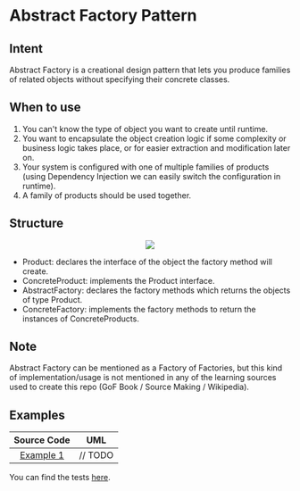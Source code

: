 # Abstract Factory Pattern

## Intent

Abstract Factory is a creational design pattern that lets you produce families of related objects without specifying their concrete classes.

## When to use

1. You can't know the type of object you want to create until runtime.
2. You want to encapsulate the object creation logic if some complexity or business logic takes place, or for easier extraction and modification later on.
3. Your system is configured with one of multiple families of products (using Dependency Injection we can easily switch the configuration in runtime).
4. A family of products should be used together.

## Structure

<p align="center">
  <img src="figures/AbstractFactory.png">
</p>

- Product: declares the interface of the object the factory method will create.
- ConcreteProduct: implements the Product interface.
- AbstractFactory: declares the factory methods which returns the objects of type Product.
- ConcreteFactory: implements the factory methods to return the instances of ConcreteProducts.

## Note

Abstract Factory can be mentioned as a Factory of Factories, but this kind of implementation/usage is not mentioned in any of the learning sources used to create this repo (GoF Book / Source Making / Wikipedia).

## Examples

|        Source Code        |   UML   |
| :-----------------------: | :-----: |
| [Example 1](example_1.ts) | // TODO |

You can find the tests [here](index.test.ts).
